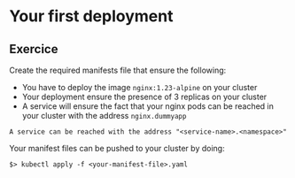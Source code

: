 # Your first deployment

## Exercice

Create the required manifests file that ensure the following:

- You have to deploy the image `nginx:1.23-alpine` on your cluster
- Your deployment ensure the presence of 3 replicas on your cluster
- A service will ensure the fact that your nginx pods can be reached in your cluster with the address `nginx.dummyapp`

```
A service can be reached with the address "<service-name>.<namespace>"
```

Your manifest files can be pushed to your cluster by doing:

```
$> kubectl apply -f <your-manifest-file>.yaml
```